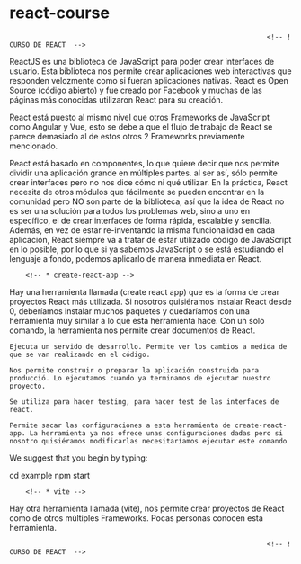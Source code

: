 # react-course

                                                                    <!-- ! CURSO DE REACT  -->


<!-- * Definición -->

ReactJS es una biblioteca de JavaScript para poder crear interfaces de usuario. Esta biblioteca nos permite crear aplicaciones web interactivas que responden velozmente
como si fueran aplicaciones nativas. React es Open Source (código abierto) y fue creado por Facebook y muchas de las páginas más conocidas utilizaron React para
su creación.

React está puesto al mismo nivel que otros Frameworks de JavaScript como Angular y Vue, esto se debe a que el flujo de trabajo de React se parece demasiado al de estos otros 2 Frameworks previamente mencionado.

React está basado en componentes, lo que quiere decir que nos permite dividir una aplicación grande en múltiples partes. <!--! "ES UNA BIBLIOTECA, NO ES UN FRAMEWORK", -->
al ser así, sólo permite crear interfaces pero no nos dice cómo ni qué utilizar. En la práctica, React necesita de otros módulos que fácilmente se pueden encontrar 
en la comunidad pero NO son parte de la biblioteca, así que la idea de React no es ser una solución para todos los problemas web, sino a uno en específico, el de crear
interfaces de forma rápida, escalable y sencilla. Además, en vez de estar re-inventando la misma funcionalidad en cada aplicación, React siempre va a tratar de estar utilizado código de JavaScript en lo posible, por lo que si ya sabemos JavaScript o se está estudiando el lenguaje a fondo, podemos aplicarlo de manera inmediata
en React.


<!-- * Requerimientos de Implementación  -->

<!--? Necesitamos tener instalado (NodeJs). -->
<!--? Necesitamos tener un editor de código. Preferiblemente (VScode). -->


<!-- * Comandos  -->

<!-- ! Instalación -->



<!-- ! - - - - - - - - - - - - - - - - - - - - - - - - - - - - - - - - - - - - - - - - - - - - - - - - - - - - - - - - - - - - - - - - - - - - - - - - - - - - - - - - -->

        <!-- * create-react-app -->

Hay una herramienta llamada (create react app) que es la forma de crear proyectos React más utilizada. Si nosotros quisiéramos instalar React desde 0, deberíamos instalar 
muchos paquetes y quedaríamos con una herramienta muy similar a lo que esta herramienta hace. Con un solo comando, la herramienta nos permite crear documentos de React.
<!-- ? Comando: (npx create-react-app nombre_proyecto). -->

<!-- ? Tips de finalización de ejecución de este comando -->

  <!-- ! npm start -->
    Ejecuta un servido de desarrollo. Permite ver los cambios a medida de que se van realizando en el código.

  <!-- ! npm run build -->
    Nos permite construir o preparar la aplicación construida para producció. Lo ejecutamos cuando ya terminamos de ejecutar nuestro proyecto.

  <!-- ! npm test -->
    Se utiliza para hacer testing, para hacer test de las interfaces de react.

  <!-- ! npm run eject -->
    Permite sacar las configuraciones a esta herramienta de create-react-app. La herramienta ya nos ofrece unas configuraciones dadas pero si nosotro quisiéramos modificarlas necesitaríamos ejecutar este comando

We suggest that you begin by typing:

  cd example <!-- * Entrar en el directorio del proyecto -->
  npm start





<!-- ! - - - - - - - - - - - - - - - - - - - - - - - - - - - - - - - - - - - - - - - - - - - - - - - - - - - - - - - - - - - - - - - - - - - - - - - - - - - - - - - - -->

        <!-- * vite -->

Hay otra herramienta llamada (vite), nos permite crear proyectos de React como de otros múltiples Frameworks. Pocas personas conocen esta herramienta.
<!-- * Pasos para la instalación -->
<!-- ? (npm create vite@latest my-react-app -- --template react) -->
<!-- ? Ingresamos al directorio generado con el comando anterior -->
<!-- ? (npm install) -->
<!-- ? Corremos (npm run dev) para compilar y correr el template que nos ofrece la instalación por defecto -->



                                                                    <!-- ! CURSO DE REACT  -->